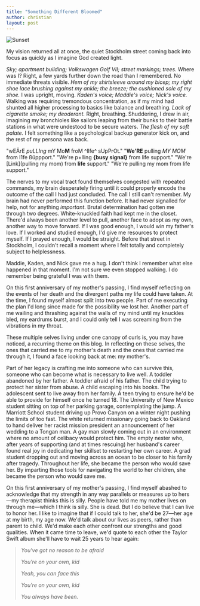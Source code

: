```yaml
---
title: "Something Different Bloomed"
author: christian
layout: post
---
```


![Sunset](/assets/R1-00472-0026.JPEG)

My vision returned all at once, the quiet Stockholm street coming back into focus as quickly as I imagine God created light. 


_Sky; apartment building; Volkswagen Golf VII; street markings; trees._ Where was I? Right, a few yards further down the road than I remembered. No immediate threats visible. _Hem of my shirtsleeve around my bicep; my right shoe lace brushing against my ankle; the breeze; the cushioned sole of my shoe._ I was upright, moving. _Kaden's voice; Maddie's voice; Nick's voice._ Walking was requiring tremondous concentration, as if my mind had shunted all higher processing to basics like balance and breathing. _Lack of cigarette smoke; my deoderant._ Right, breathing. Shuddering, I drew in air, imagining my bronchioles like sailors leaping from their bunks to their battle stations in what were undestood to be secure waters. _The flesh of my soft palate._ I felt something like a psychological backup generator kick on, and the rest of my persona was back.

"wEÄrE _puLLIng_ mY Mo**M** froM ^lIfe^ sUpPrOt." "**We'RE** pulling _MY MOM_ from l1fe ßüppport." "We're p+lling **{busy signal}** from life support." "We're [Link](pulling my mom) from **life** support." "We're pulling my mom from life support."

The nerves to my vocal tract found themselves congested with repeated commands, my brain desperately firing until it could properly encode the outcome of the call I had just concluded. The call I still can't remember. My brain had never performed this function before. It had never signalled for help, not for anything _important_. Brutal determination had gotten me through two degrees. White-knuckled faith had kept me in the closet. There'd always been another level to pull, another face to adopt as my own, another way to move forward. If I was good enough, I would win my father's love. If I worked and studied enough, I'd give me resources to protect myself. If I prayed enough, I would be straight. Before that street in Stockholm, I couldn't recall a moment where I felt totally and completely subject to helplessness.

Maddie, Kaden, and Nick gave me a hug. I don't think I remember what else happened in that moment. I'm not sure we even stopped walking. I do remember being grateful I was with them.

On this first anniversary of my mother's passing, I find myself reflecting on the events of her death and the divergent paths my life could have taken. At the time, I found myself almost split into two people. Part of me executing the plan I'd long since made for the possibility we lost her. Another part of me wailing and thrashing against the walls of my mind until my knuckles bled, my eardrums burst, and I could only tell I was screaming from the vibrations in my throat.

These multiple selves living under one canopy of curls is, you may have noticed, a recurring theme on this blog. In reflecting on these selves, the ones that carried me to my mother's death and the ones that carried me through it, I found a face looking back at me: my mother's. 

Part of her legacy is crafting me into someone who can survive this, someone who can become what is necessary to live well. A toddler abandoned by her father. A toddler afraid of his father. The child trying to protect her sister from abuse. A child escaping into his books. The adolescent sent to live away from her family. A teen trying to ensure he'd be able to provide for himself once he turned 18. The University of New Mexico student sitting on top of her parking garage, contemplating the jump. A Marriott School student driving up Provo Canyon on a winter night pushing the limits of too fast. The white returned missionary going back to Oakland to hand deliver her racist mission president an announcement of her wedding to a Tongan man. A gay man slowly coming out in an environment where no amount of celibacy would protect him. The empty nester who, after years of supporting (and at times rescuing) her husband's career found real joy in dedicating her skillset to restarting her own career. A grad student dropping out and moving across an ocean to be closer to his family after tragedy. Throughout her life, she became the person who would save her. By imparting those tools for navigating the world to her children, she became the person who would save me.

On this first anniversary of my mother's passing, I find myself abashed to acknowledge that my strength in any way parallels or measures up to hers—my therapist thinks this is silly. People have told me my mother lives on through me—which I think is silly. She is dead. But I do believe that I can live to honor her. I like to imagine that if I could talk to her, she'd be 27—her age at my birth, my age now. We'd talk about our lives as peers, rather than parent to child. We'd make each other confront our strengths and good qualities. When it came time to leave, we'd quote to each other the Taylor Swift album she'll have to wait 25 years to hear again:

>_You've got no reason to be afraid_
>
>_You're on your own, kid_
>
>_Yeah, you can face this_
>
>_You're on your own, kid_
>
>_You always have been._

